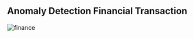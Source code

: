 ## Anomaly Detection Financial Transaction
![finance](https://user-images.githubusercontent.com/36668856/135214589-4bd4b066-658a-445f-bc81-ea714041e3a7.png)

